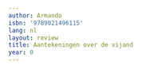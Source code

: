 ```yaml
---
author: Armando
isbn: '9789021496115'
lang: nl
layout: review
title: Aantekeningen over de vijand
year: 0
---
```


